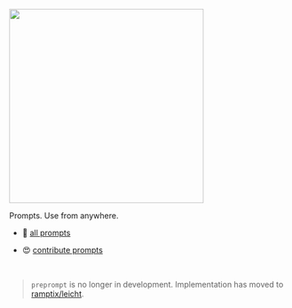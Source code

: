 <img 
    src="https://img.shields.io/badge/%E2%AC%9C%20%2F%20preprompt%20%E2%94%82%20data-%23202020?style=for-the-badge"
    width="350"
/>

Prompts. Use from anywhere.

- 📄 [all prompts](https://github.com/ramptix/preprompted-data/wiki)

- 😍 [contribute prompts](https://github.com/ramptix/preprompted-data/discussions/1)

<br />

> `preprompt` is no longer in development. Implementation has moved to [ramptix/leicht](https://github.com/ramptix/leicht).
